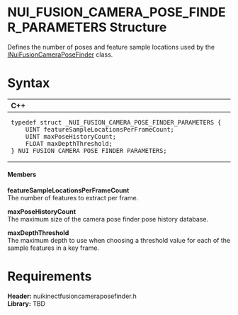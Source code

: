 NUI\_FUSION\_CAMERA\_POSE\_FINDER\_PARAMETERS Structure  
=======================================================  

Defines the number of poses and feature sample locations used by the [INuiFusionCameraPoseFinder](../Interfaces/INuiFusionCameraPoseFinder.md) class. <span id="syntaxSection"></span>

Syntax  
======  

<table>
<colgroup>
<col width="100%" />
</colgroup>
<thead>
<tr class="header">
<th align="left">C++</th>
</tr>
</thead>
<tbody>
<tr class="odd">
<td align="left"><pre><code>typedef struct _NUI_FUSION_CAMERA_POSE_FINDER_PARAMETERS {  
    UINT featureSampleLocationsPerFrameCount;  
    UINT maxPoseHistoryCount;  
    FLOAT maxDepthThreshold;  
} NUI_FUSION_CAMERA_POSE_FINDER_PARAMETERS;</code></pre></td>
</tr>
</tbody>
</table>

<span id="ID4EL"></span>
#### Members  

**featureSampleLocationsPerFrameCount**    
The number of features to extract per frame.  

**maxPoseHistoryCount**    
The maximum size of the camera pose finder pose history database.  

**maxDepthThreshold**    
The maximum depth to use when choosing a threshold value for each of the sample features in a key frame.  

<span id="requirements"></span>

Requirements  
============  

**Header:** nuikinectfusioncameraposefinder.h  
**Library:** TBD  



<!--Please do not edit the data in the comment block below.-->
<!--
TOCTitle : NUI_FUSION_CAMERA_POSE_FINDER_PARAMETERS Structure
RLTitle : NUI_FUSION_CAMERA_POSE_FINDER_PARAMETERS Structure
KeywordK : NUI_FUSION_CAMERA_POSE_FINDER_PARAMETERS structure
KeywordF : NUI_FUSION_CAMERA_POSE_FINDER_PARAMETERS
KeywordF : Microsoft.Kinect.nuikinectfusioncameraposefinder.NUI_FUSION_CAMERA_POSE_FINDER_PARAMETERS
KeywordA : T:Microsoft.Kinect.nuikinectfusioncameraposefinder.NUI_FUSION_CAMERA_POSE_FINDER_PARAMETERS
AssetID : T:Microsoft.Kinect.nuikinectfusioncameraposefinder.NUI_FUSION_CAMERA_POSE_FINDER_PARAMETERS
Locale : en-us
CommunityContent : 1
APIType : Managed
APILocation : 
APIName : Microsoft.Kinect.nuikinectfusioncameraposefinder.NUI_FUSION_CAMERA_POSE_FINDER_PARAMETERS
TargetOS : Windows
TopicType : kbSyntax
DevLang : C++
DocSet : K4Wv2
ProjType : K4Wv2Proj
Technology : Kinect for Windows
Product : Kinect for Windows SDK v2
productversion : 20
-->
